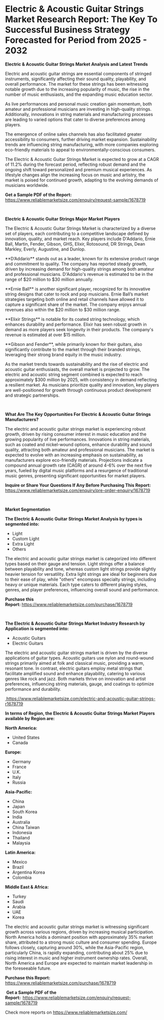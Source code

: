 <p><h1>Electric & Acoustic Guitar Strings Market Research Report: The Key To Successful Business Strategy Forecasted for Period from 2025 - 2032</h1></p><p><strong>Electric & Acoustic Guitar Strings Market Analysis and Latest Trends</strong></p>
<p><p>Electric and acoustic guitar strings are essential components of stringed instruments, significantly affecting their sound quality, playability, and overall performance. The market for these strings has been witnessing notable growth due to the increasing popularity of music, the rise in the number of music enthusiasts, and the expanding music education sector. </p><p>As live performances and personal music creation gain momentum, both amateur and professional musicians are investing in high-quality strings. Additionally, innovations in string materials and manufacturing processes are leading to varied options that cater to diverse preferences among players. </p><p>The emergence of online sales channels has also facilitated greater accessibility to consumers, further driving market expansion. Sustainability trends are influencing string manufacturing, with more companies exploring eco-friendly materials to appeal to environmentally-conscious consumers. </p><p>The Electric & Acoustic Guitar Strings Market is expected to grow at a CAGR of 11.2% during the forecast period, reflecting robust demand and the ongoing shift toward personalized and premium musical experiences. As lifestyle changes align the increasing focus on music and artistry, the market is poised for continued growth, adapting to the evolving demands of musicians worldwide.</p></p>
<p><strong>Get a Sample PDF of the Report:&nbsp;</strong> <a href="https://www.reliablemarketsize.com/enquiry/request-sample/1678719?utm_campaign=2520&utm_medium=2&utm_source=Github&utm_content=ia&utm_term=24032025&utm_id=electric-acoustic-guitar-strings">https://www.reliablemarketsize.com/enquiry/request-sample/1678719</a></p>
<p>&nbsp;</p>
<p><strong>Electric & Acoustic Guitar Strings Major Market Players</strong></p>
<p><p>The Electric & Acoustic Guitar Strings Market is characterized by a diverse set of players, each contributing to a competitive landscape defined by innovation, quality, and market reach. Key players include D'Addario, Ernie Ball, Martin, Fender, Gibson, GHS, Elixir, Rotosound, DR Strings, Dean Markley, Everly, Augustine, and Dunlop.</p><p>**D’Addario** stands out as a leader, known for its extensive product range and commitment to quality. The company has reported steady growth, driven by increasing demand for high-quality strings among both amateur and professional musicians. D'Addario's revenue is estimated to be in the range of $20 million to $30 million annually.</p><p>**Ernie Ball** is another significant player, recognized for its innovative string designs that cater to rock and pop musicians. Ernie Ball’s market strategies targeting both online and retail channels have allowed it to capture a significant share of the market. The company enjoys annual revenues also within the $20 million to $30 million range.</p><p>**Elixir Strings** is notable for its coated string technology, which enhances durability and performance. Elixir has seen robust growth in demand as more players seek longevity in their products. The company's revenue is estimated at over $15 million.</p><p>**Gibson and Fender**, while primarily known for their guitars, also significantly contribute to the market through their branded strings, leveraging their strong brand equity in the music industry.</p><p>As the market trends towards sustainability and the rise of electric and acoustic guitar enthusiasts, the overall market is projected to grow. The electric and acoustic string segment combined is expected to reach approximately $300 million by 2025, with consistency in demand reflecting a resilient market. As musicians prioritize quality and innovation, key players are well-positioned for growth through continuous product development and strategic partnerships.</p></p>
<p>&nbsp;</p>
<p><strong>What Are The Key Opportunities For Electric & Acoustic Guitar Strings Manufacturers?</strong></p>
<p><p>The electric and acoustic guitar strings market is experiencing robust growth, driven by rising consumer interest in music education and the growing popularity of live performances. Innovations in string materials, such as coated and nickel-wound options, enhance durability and sound quality, attracting both amateur and professional musicians. The market is expected to evolve with an increasing emphasis on sustainability, as manufacturers explore eco-friendly materials. Projections indicate a compound annual growth rate (CAGR) of around 4-6% over the next five years, fueled by digital music platforms and a resurgence of traditional music genres, presenting significant opportunities for market players.</p></p>
<p><strong>Inquire or Share Your Questions If Any Before Purchasing This Report:</strong> <a href="https://www.reliablemarketsize.com/enquiry/pre-order-enquiry/1678719?utm_campaign=2520&utm_medium=2&utm_source=Github&utm_content=ia&utm_term=24032025&utm_id=electric-acoustic-guitar-strings">https://www.reliablemarketsize.com/enquiry/pre-order-enquiry/1678719</a></p>
<p>&nbsp;</p>
<p><strong>Market Segmentation</strong></p>
<p><strong>The Electric & Acoustic Guitar Strings Market Analysis by types is segmented into:</strong></p>
<p><ul><li>Light</li><li>Custom Light</li><li>Extra Light</li><li>Others</li></ul></p>
<p><p>The electric and acoustic guitar strings market is categorized into different types based on their gauge and tension. Light strings offer a balance between playability and tone, whereas custom light strings provide slightly heavier tension for versatility. Extra light strings are ideal for beginners due to their ease of play, while "others" encompass specialty strings, including heavy or unique materials. Each type caters to different playing styles, genres, and player preferences, influencing overall sound and performance.</p></p>
<p><strong>Purchase this Report:&nbsp;</strong><a href="https://www.reliablemarketsize.com/purchase/1678719?utm_campaign=2520&utm_medium=2&utm_source=Github&utm_content=ia&utm_term=24032025&utm_id=electric-acoustic-guitar-strings">https://www.reliablemarketsize.com/purchase/1678719</a></p>
<p>&nbsp;</p>
<p><strong>The Electric & Acoustic Guitar Strings Market Industry Research by Application is segmented into:</strong></p>
<p><ul><li>Acoustic Guitars</li><li>Electric Guitars</li></ul></p>
<p><p>The electric and acoustic guitar strings market is driven by the diverse applications of guitar types. Acoustic guitars use nylon and round-wound strings primarily aimed at folk and classical music, providing a warm, resonant tone. In contrast, electric guitars employ metal strings that facilitate amplified sound and enhance playability, catering to various genres like rock and jazz. Both markets thrive on innovation and artist preferences, influencing string materials, gauge, and coatings to optimize performance and durability.</p></p>
<p><a href="https://www.reliablemarketsize.com/electric-and-acoustic-guitar-strings-r1678719?utm_campaign=2520&utm_medium=2&utm_source=Github&utm_content=ia&utm_term=24032025&utm_id=electric-acoustic-guitar-strings">&nbsp;https://www.reliablemarketsize.com/electric-and-acoustic-guitar-strings-r1678719</a></p>
<p><strong>In terms of Region, the Electric & Acoustic Guitar Strings Market Players available by Region are:</strong></p>
<p>
    <p> <strong> North America: </strong>
        <ul>
            <li>United States</li>
            <li>Canada</li>
        </ul>
        </p> 
    <p> <strong> Europe: </strong>
        <ul>
            <li>Germany</li>
            <li>France</li>
            <li>U.K.</li>
            <li>Italy</li>
            <li>Russia</li>
        </ul>
        </p> 
    <p> <strong> Asia-Pacific: </strong>
        <ul>
            <li>China</li>
            <li>Japan</li>
            <li>South Korea</li>
            <li>India</li>
            <li>Australia</li>
            <li>China Taiwan</li>
            <li>Indonesia</li>
            <li>Thailand</li>
            <li>Malaysia</li>
        </ul>
        </p> 
    <p> <strong> Latin America: </strong>
        <ul>
            <li>Mexico</li>
            <li>Brazil</li>
            <li>Argentina Korea</li>
            <li>Colombia</li>
        </ul>
        </p> 
    <p> <strong> Middle East & Africa: </strong>
        <ul>
            <li>Turkey</li>
            <li>Saudi</li>
            <li>Arabia</li>
            <li>UAE</li>
            <li>Korea</li>
        </ul>
    </p>
    </p>
<p><p>The electric and acoustic guitar strings market is witnessing significant growth across various regions, driven by increasing musical participation. North America holds a dominant position with approximately 35% market share, attributed to a strong music culture and consumer spending. Europe follows closely, capturing around 30%, while the Asia-Pacific region, particularly China, is rapidly expanding, contributing about 25% due to rising interest in music and higher instrument ownership rates. Overall, North America and Europe are expected to maintain market leadership in the foreseeable future.</p></p>
<p><strong>Purchase this Report: </strong><a href="https://www.reliablemarketsize.com/purchase/1678719?utm_campaign=2520&utm_medium=2&utm_source=Github&utm_content=ia&utm_term=24032025&utm_id=electric-acoustic-guitar-strings">https://www.reliablemarketsize.com/purchase/1678719</a></p>
<p>&nbsp;<strong>Get a Sample PDF of the Report:&nbsp;&nbsp;</strong><a href="https://www.reliablemarketsize.com/enquiry/request-sample/1678719?utm_campaign=2520&utm_medium=2&utm_source=Github&utm_content=ia&utm_term=24032025&utm_id=electric-acoustic-guitar-strings">https://www.reliablemarketsize.com/enquiry/request-sample/1678719</a></p>
<p><strong></strong></p>
<p>Check more reports on <a href="https://www.reliablemarketsize.com/?utm_campaign=2520&utm_medium=2&utm_source=Github&utm_content=ia&utm_term=24032025&utm_id=electric-acoustic-guitar-strings">https://www.reliablemarketsize.com/</a></p>